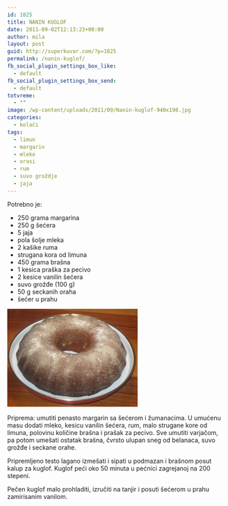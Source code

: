 ```yaml
---
id: 1825
title: NANIN KUGLOF
date: 2011-09-02T12:13:23+00:00
author: mila
layout: post
guid: http://superkuvar.com/?p=1825
permalink: /nanin-kuglof/
fb_social_plugin_settings_box_like:
  - default
fb_social_plugin_settings_box_send:
  - default
totvreme:
  - ""
image: /wp-content/uploads/2011/09/Nanin-kuglof-940x198.jpg
categories:
  - kolači
tags:
  - limun
  - margarin
  - mleko
  - orasi
  - rum
  - suvo groždje
  - jaja
---
```

Potrebno je:

  * 250 grama margarina
  * 250 g šećera
  * 5 jaja
  * pola šolje mleka
  * 2 kašike ruma
  * strugana kora od limuna
  * 450 grama brašna
  * 1 kesica praška za pecivo
  * 2 kesice vanilin šećera
  * suvo grožđe (100 g)
  * 50 g seckanih oraha
  * šećer u prahu

<img class="alignnone size-medium wp-image-5432" src="/wp-content/uploads/2011/09/Nanin-kuglof-300x225.jpg" alt="Nanin kuglof" width="300" height="225" /> 

Priprema: umutiti penasto margarin sa šećerom i žumanacima. U umućenu masu dodati mleko, kesicu vanilin šećera, rum, malo strugane kore od limuna, polovinu količine brašna i prašak za pecivo. Sve umutiti varjačom, pa potom umešati ostatak brašna, čvrsto ulupan sneg od belanaca, suvo grožđe i seckane orahe.

Pripremljeno testo lagano izmešati i sipati u podmazan i brašnom posut kalup za kuglof. Kuglof peći oko 50 minuta u pećnici zagrejanoj na 200 stepeni.

Pečen kuglof malo prohladiti, izručiti na tanjir i posuti šećerom u prahu zamirisanim vanilom.